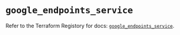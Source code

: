 # `google_endpoints_service`

Refer to the Terraform Registory for docs: [`google_endpoints_service`](https://registry.terraform.io/providers/hashicorp/google-beta/4.66.0/docs/resources/google_endpoints_service).
